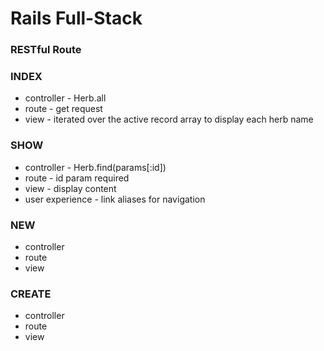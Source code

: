 # Rails Full-Stack

### RESTful Route

### INDEX

- controller - Herb.all
- route - get request
- view - iterated over the active record array to display each herb name

### SHOW

- controller - Herb.find(params[:id])
- route - id param required
- view - display content
- user experience - link aliases for navigation

### NEW

- controller
- route
- view

### CREATE

- controller
- route
- view
